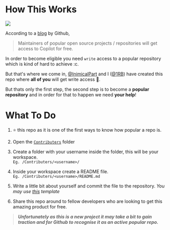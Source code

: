 # How This Works
<img align="center" src="https://user-images.githubusercontent.com/86501179/203108318-1abe0f0e-b787-42e6-a3ae-b4bbf49d73bf.png">

According to a [blog](https://github.blog/2022-06-21-github-copilot-is-generally-available-to-all-developers/) by Github, 
> Maintainers of popular open source projects / repositories will get access to Copilot for free. 

In order to become eligible you need `write` access to a popular repository which is kind of hard to achieve :c. 

But that's where we come in, [@InimicalPart](https://github.com/inimicalpart) and I ([@1RB](https://github.com/1RB)) have created this repo where **all of you** will get write access 🎉.

But thats only the first step, the second step is to become a **popular repository** and in order for that to happen we need **your help**!

# What To Do

1. :star: this repo as it is one of the first ways to know how popular a repo is.

2. Open the [`Contributers`](/Contributers/) folder

2. Create a folder with your username inside the folder, this will be your workspace. <br /> `Eg. /Contributers/<username>/`

3. Inside your workspace create a README file. <br /> `Eg. /Contributers/<username>/README.md`

4. Write a little bit about yourself and commit the file to the repository. *You may use [this](/TEMPLATE.md) template*

5. Share this repo around to fellow developers who are looking to get this amazing product for free.

> ***Unfortunately as this is a new project it may take a bit to gain traction and for Github to recognise it as an active popular repo.***
